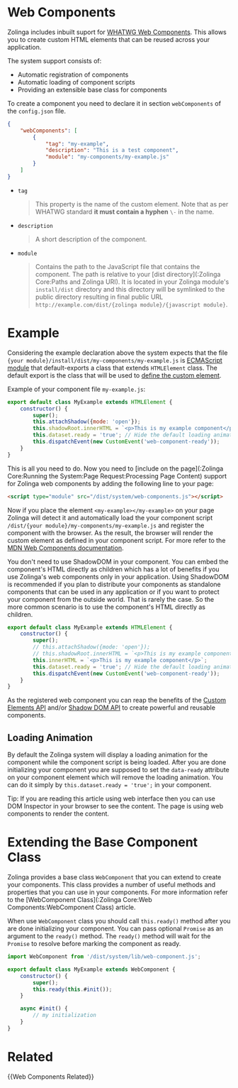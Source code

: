 # Web Components

Zolinga includes inbuilt suport for [WHATWG Web Components](https://developer.mozilla.org/en-US/docs/Web/API/Web_components). This allows you to create custom HTML elements that can be reused across your application.

The system support consists of:

- Automatic registration of components
- Automatic loading of component scripts
- Providing an extensible base class for components

To create a component you need to declare it in section `webComponents` of the `config.json` file.

```json
{
    "webComponents": [
        {
            "tag": "my-example",
            "description": "This is a test component",
            "module": "my-components/my-example.js"
        }
    ]
}
```
- `tag`
    > This property is the name of the custom element. Note that as per WHATWG standard **it must contain a hyphen** `\-` in the name.
- `description`
    > A short description of the component.
- `module`
    > Contains the path to the JavaScript file that contains the component. The path is relative to your [dist directory](:Zolinga Core:Paths and Zolinga URI). It is located in your Zolinga module's `install/dist` directory and this directory will be symlinked to the public directory resulting in final public URL `http://example.com/dist/{zolinga module}/{javascript module}`.

# Example

Considering the example declaration above the system expects that the file `{your module}/install/dist/my-components/my-example.js` is [ECMAScript module](https://developer.mozilla.org/en-US/docs/Web/JavaScript/Guide/Modules) that default-exports a class that extends `HTMLElement` class. The default export is the class that will be used to [define the custom element](https://developer.mozilla.org/en-US/docs/Web/API/CustomElementRegistry/define).


Example of your component file `my-example.js`:

```javascript
export default class MyExample extends HTMLElement {
    constructor() {
        super();
        this.attachShadow({mode: 'open'});
        this.shadowRoot.innerHTML = `<p>This is my example component</p>`;
        this.dataset.ready = 'true'; // Hide the default loading animation
        this.dispatchEvent(new CustomEvent('web-component-ready'));
    }
}
```

This is all you need to do. Now you need to [include on the page](:Zolinga Core:Running the System:Page Request:Processing Page Content) support for Zolinga web components by adding the following line to your page:

```html
<script type="module" src="/dist/system/web-components.js"></script>
```

Now if you place the element `<my-example></my-example>` on your page Zolinga will detect it and automatically load the your component script `/dist/{your module}/my-components/my-example.js` and register the component with the browser. As the result, the browser will render the custom element as defined in your component script. For more refer to the [MDN Web Components documentation](https://developer.mozilla.org/en-US/docs/Web/Web_Components).

You don't need to use ShadowDOM in your component. You can embed the component's HTML directly as children which has a lot of benefits if you use Zolinga's web components only in your application. Using ShadowDOM is recommended if you plan to distribute your components as standalone components that can be used in any application or if you want to protect your component from the outside world. That is rarely the case. So the more common scenario is to use the component's HTML directly as children.

```javascript
export default class MyExample extends HTMLElement {
    constructor() {
        super();
        // this.attachShadow({mode: 'open'});
        // this.shadowRoot.innerHTML = `<p>This is my example component</p>`;
        this.innerHTML = `<p>This is my example component</p>`;
        this.dataset.ready = 'true'; // Hide the default loading animation
        this.dispatchEvent(new CustomEvent('web-component-ready'));
    }
}
```

As the registered web component you can reap the benefits of the [Custom Elements API](https://developer.mozilla.org/en-US/docs/Web/Web_Components/Using_custom_elements) and/or [Shadow DOM API](https://developer.mozilla.org/en-US/docs/Web/Web_Components/Using_shadow_DOM) to create powerful and reusable components.

## Loading Animation

By default the Zolinga system will display a loading animation for the component while the component script is being loaded. After you are done initializing your component you are supposed to set the `data-ready` attribute on your component element which will remove the loading animation. You can do it simply by `this.dataset.ready = 'true';` in your component.

Tip: If you are reading this article using web interface then you can use DOM Inspector in your browser to see the content. The page is using web components to render the content.

# Extending the Base Component Class

Zolinga provides a base class `WebComponent` that you can extend to create your components. This class provides a number of useful methods and properties that you can use in your components. For more information refer to the [WebComponent Class](:Zolinga Core:Web Components:WebComponent Class) article.

When use `WebComponent` class you should call `this.ready()` method after you are done initializing your component. You can pass optional `Promise` as an argument to the `ready()` method. The `ready()` method will wait for the `Promise` to resolve before marking the component as ready.

```javascript
import WebComponent from '/dist/system/lib/web-component.js';

export default class MyExample extends WebComponent {
    constructor() {
        super();
        this.ready(this.#init());
    }

    async #init() {
        // my initialization
    }
}
```

# Related

{{Web Components Related}}